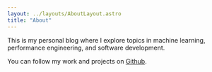 ```yaml
---
layout: ../layouts/AboutLayout.astro
title: "About"
---
```


This is my personal blog where I explore topics in machine learning,
performance engineering, and software development.

You can follow my work and projects on [Github](https://github.com/philipfabianek).
